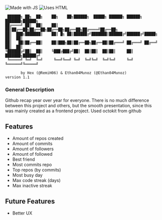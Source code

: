 ![Made with JS](https://forthebadge.com/images/badges/made-with-javascript.svg)
![Uses HTML](https://forthebadge.com/images/featured/featured-uses-html.svg)

```ascii
 ██████╗ ██╗  ██╗    ██╗    ██╗██████╗  █████╗ ██████╗ ██████╗ ███████╗██████╗ 
██╔════╝ ██║  ██║    ██║    ██║██╔══██╗██╔══██╗██╔══██╗██╔══██╗██╔════╝██╔══██╗
██║  ███╗███████║    ██║ █╗ ██║██████╔╝███████║██████╔╝██████╔╝█████╗  ██║  ██║
██║   ██║██╔══██║    ██║███╗██║██╔══██╗██╔══██║██╔═══╝ ██╔═══╝ ██╔══╝  ██║  ██║
╚██████╔╝██║  ██║    ╚███╔███╔╝██║  ██║██║  ██║██║     ██║     ███████╗██████╔╝
 ╚═════╝ ╚═╝  ╚═╝     ╚══╝╚══╝ ╚═╝  ╚═╝╚═╝  ╚═╝╚═╝     ╚═╝     ╚══════╝╚═════╝

       by Hex (@RemiH06) & Ethan04Munoz (@Ethan04Munoz)          version 1.1
```

### General Description

Github recap year over year for everyone. There is no much difference between this project and others, but the smooth presentation, since this was mainly created as a frontend project.
Used octokit from github

## Features

- Amount of repos created
- Amount of commits
- Amount of followers
- Amount of followed
- Best friend
- Most commits repo
- Top repos (by commits)
- Most busy day
- Max code streak (days)
- Max inactive streak

## Future Features

- Better UX
